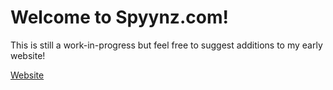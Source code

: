 # Welcome to Spyynz.com!
This is still a work-in-progress but feel free to suggest additions to my early website!
<p><a href="https://www.spyynz.github.io/Spyynz/Website/index"">Website</a></p>
